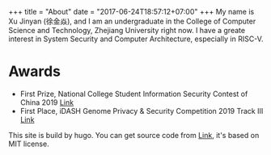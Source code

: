 +++
title = "About"
date = "2017-06-24T18:57:12+07:00"
+++
My name is Xu Jinyan (徐金焱), and I am an undergraduate in the College of Computer Science and Technology, Zhejiang University right now. I have a greate interest in System Security and Computer Architecture, especially in RISC-V.  


# Awards
* First Prize, National College Student Information Security Contest of China 2019 [Link](https://icsr.zju.edu.cn/news/231.html)
* First Place, iDASH Genome Privacy & Security Competition 2019 Track III [Link](http://www.humangenomeprivacy.org/2019/index.html)



This site is build by hugo. You can get source code from [Link](https://github.com/Phantom1003/phvntom-site.git), it's based on MIT license.